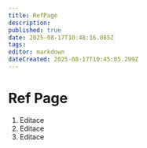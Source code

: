 ```yaml
---
title: RefPage
description: 
published: true
date: 2025-08-17T10:48:16.085Z
tags: 
editor: markdown
dateCreated: 2025-08-17T10:45:05.299Z
---
```


# Ref Page
1. Editace
2. Editace
3. Editace